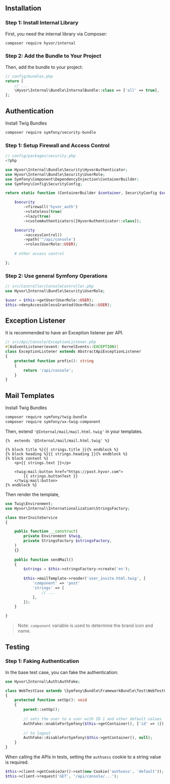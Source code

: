 ## Installation

### Step 1: Install Internal Library

First, you need the internal library via Composer:

```bash
composer require hyvor/internal
```

### Step 2: Add the Bundle to Your Project

Then, add the bundle to your project:

```php
// config/bundles.php
return [
    // ...
    \Hyvor\Internal\Bundle\InternalBundle::class => ['all' => true],
];
```

## Authentication

Install Twig Bundles

```bash
composer require symfony/security-bundle
```

### Step 1: Setup Firewall and Access Control

```php
// config/packages/security.php
<?php

use Hyvor\Internal\Bundle\Security\HyvorAuthenticator;
use Hyvor\Internal\Bundle\Security\UserRole;
use Symfony\Component\DependencyInjection\ContainerBuilder;
use Symfony\Config\SecurityConfig;

return static function (ContainerBuilder $container, SecurityConfig $security): void {

    $security
        ->firewall('hyvor_auth')
        ->stateless(true)
        ->lazy(true)
        ->customAuthenticators([HyvorAuthenticator::class]);

    $security
        ->accessControl()
        ->path('^/api/console')
        ->roles(UserRole::USER);
        
    # other access control

};
```

### Step 2: Use general Symfony Operations

```php
// src/Controller/ConsoleController.php
use Hyvor\Internal\Bundle\Security\UserRole;

$user = $this->getUser(UserRole::USER);
$this->denyAccessUnlessGranted(UserRole::USER);
```

## Exception Listener

It is recommended to have an Exception listener per API.

```php
// src/Api/Console/ExceptionListener.php
#[AsEventListener(event: KernelEvents::EXCEPTION)]
class ExceptionListener extends AbstractApiExceptionListener
{
    protected function prefix(): string
    {
        return '/api/console';
    }
}
```

## Mail Templates

Install Twig Bundles

```bash
composer require symfony/twig-bundle
composer require symfony/ux-twig-component
```

Then, extend `'@Internal/mail/mail.html.twig'` in your templates.

```twig
{%  extends '@Internal/mail/mail.html.twig' %}

{% block title %}{{ strings.title }}{% endblock %}
{% block heading %}{{ strings.heading }}{% endblock %}
{% block content %}
    <p>{{ strings.text }}</p>

    <twig:mail:button href="https://post.hyvor.com">
        {{ strings.buttonText }}
    </twig:mail:button>
{% endblock %}
```

Then render the template,

```php
use Twig\Environment;
use Hyvor\Internal\Internationalization\StringsFactory;

class UserInviteService
{

    public function __construct(
        private Environment $twig,
        private StringsFactory $stringsFactory,
    )
    {}
    
    public function sendMail()
    {
        $strings = $this->stringsFactory->create('en');
    
        $this->mailTemplate->render('user_invite.html.twig', [
            'component' => 'post'
            'strings' => [
                // ...
            ],
        ]);
    }

}
```

> Note: `component` variable is used to determine the brand icon and name.

## Testing

### Step 1: Faking Authentication

In the base test case, you can fake the authentication:

```php
use Hyvor\Internal\Auth\AuthFake;

class WebTestCase extends \Symfony\Bundle\FrameworkBundle\Test\WebTestCase
{
    protected function setUp(): void
    {
        parent::setUp();
        
        // sets the user to a user with ID 1 and other default values
        AuthFake::enableForSymfony($this->getContainer(), ['id' => 1]);
        
        // to logout
        AuthFake::disableForSymfony($this->getContainer(), null);
    }
}
```

When calling the APIs in tests, setting the `authsess` cookie to a string value is required.

```php
$this->client->getCookieJar()->set(new Cookie('authsess', 'default'));
$this->client->request('GET', '/api/console/...');
```